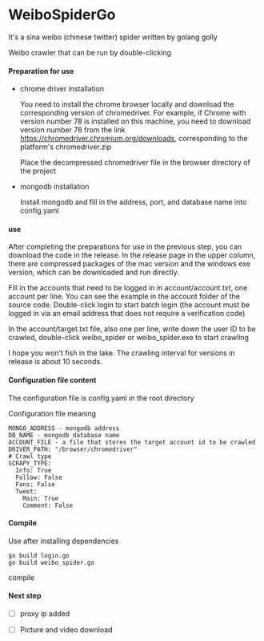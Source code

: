 # WeiboSpiderGo

It's a sina weibo (chinese twitter) spider written by golang golly

Weibo crawler that can be run by double-clicking

#### Preparation for use

- chrome driver installation

  You need to install the chrome browser locally and download the corresponding version of chromedriver. For example, if Chrome with version number 78 is installed on this machine, you need to download version number 78 from the link https://chromedriver.chromium.org/downloads, corresponding to the platform's chromedriver.zip

  Place the decompressed chromedriver file in the browser directory of the project

- mongodb installation

  Install mongodb and fill in the address, port, and database name into config.yaml

#### use

After completing the preparations for use in the previous step, you can download the code in the release. In the release page in the upper column, there are compressed packages of the mac version and the windows exe version, which can be downloaded and run directly.

Fill in the accounts that need to be logged in in account/account.txt, one account per line. You can see the example in the account folder of the source code. Double-click login to start batch login (the account must be logged in via an email address that does not require a verification code)

In the account/target.txt file, also one per line, write down the user ID to be crawled, double-click weibo_spider or weibo_spider.exe to start crawling

I hope you won’t fish in the lake. The crawling interval for versions in release is about 10 seconds.

#### Configuration file content

The configuration file is config.yaml in the root directory

Configuration file meaning

```
MONGO_ADDRESS - mongodb address
DB_NAME - mongodb database name
ACCOUNT_FILE - a file that stores the target account id to be crawled
DRIVER_PATH: "/browser/chromedriver"
# Crawl type
SCRAPY_TYPE:
  Info: True
  Follow: False
  Fans: False
  Tweet:
    Main: True
    Comment: False
```







#### Compile

Use after installing dependencies

```
go build login.go
go build weibo_spider.go
```

compile

#### Next step

- [ ] proxy ip added
- [ ] Picture and video download

